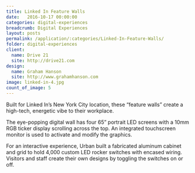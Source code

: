 ```yaml
---
title: Linked In Feature Walls
date:   2016-10-17 00:00:00
categories: digital-experiences
breadcrumb: Digital Experiences
layout: posts
permalink: /application/:categories/Linked-In-Feature-Walls/
folder: digital-experiences
client:
  name: Drive 21
  site: http://drive21.com
design: 
  name: Graham Hanson
  site: http://www.grahamhanson.com
image: linked-in-4.jpg
count_of_image: 5
---
```

<div class="col-xs-12 col-sm-12 col-md-12 col-lg-12">
  <p class="application-item__content application-item__content--top">
   Built for Linked In’s New York City location, these “feature walls” create a high-tech, energetic vibe to their workplace.
  </p>
  <div class="fotorama application-item__slider" data-nav="thumbs" data-thumbheight="109" border-width="3">
    <a {{ href | img : "fotorama/linked-in-2.jpg" }}></a>
    <a {{ href | img : "fotorama/linked-in-3.jpg" }}></a>
    <a {{ href | img : "fotorama/linked-in-4.jpg" }}></a>
    <a {{ href | img : "fotorama/linked-in-1.jpg" }}></a>
  </div>
  <div class="visible-xs application-item__icon-slider">
      <i class="icon-swipe"></i>
    </div>
  <p class="application-item__content application-item__content--bottom">
    The eye-popping digital wall  has four 65” portrait LED screens with a 10mm RGB ticker display scrolling across the top. An integrated touchscreen monitor is used to activate and modify the graphics.
  </p>
  <p class="application-item__content application-item__content--bottom">
    For an interactive experience, Urban built a fabricated aluminum cabinet and grid to hold 4,000 custom LED rocker switches with encased wiring. Visitors and staff create their own designs by toggling the switches on or off.
  </p>
</div>
